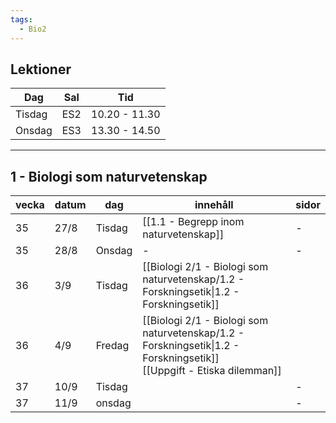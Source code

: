 ```yaml
---
tags:
  - Bio2
---
```

## Lektioner

| Dag    | Sal | Tid           |
| ------ | --- | ------------- |
| Tisdag | ES2 | 10.20 - 11.30 |
| Onsdag | ES3 | 13.30 - 14.50 |

---

## 1 - Biologi som naturvetenskap

| vecka | datum | dag    | innehåll                                                                                                                 | sidor |
| ----- | ----- | ------ | ------------------------------------------------------------------------------------------------------------------------ | ----- |
| 35    | 27/8  | Tisdag | [[1.1 - Begrepp inom naturvetenskap]]                                                                                    | -     |
| 35    | 28/8  | Onsdag | -                                                                                                                        | -     |
| 36    | 3/9   | Tisdag | [[Biologi 2/1 - Biologi som naturvetenskap/1.2 - Forskningsetik\|1.2 - Forskningsetik]]                                  |       |
| 36    | 4/9   | Fredag | [[Biologi 2/1 - Biologi som naturvetenskap/1.2 - Forskningsetik\|1.2 - Forskningsetik]]<br>[[Uppgift - Etiska dilemman]] |       |
| 37    | 10/9  | Tisdag |                                                                                                                          | -     |
| 37    | 11/9  | onsdag |                                                                                                                          | -     |
